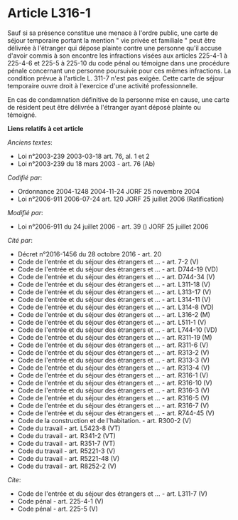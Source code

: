 # Article L316-1

Sauf si sa présence constitue une menace à l'ordre public, une carte de séjour temporaire portant la mention " vie privée et
familiale " peut être délivrée à l'étranger qui dépose plainte contre une personne qu'il accuse d'avoir commis à son encontre
les infractions visées aux articles 225-4-1 à 225-4-6 et 225-5 à 225-10 du code pénal ou témoigne dans une procédure pénale
concernant une personne poursuivie pour ces mêmes infractions. La condition prévue à l'article L. 311-7 n'est pas exigée.
Cette carte de séjour temporaire ouvre droit à l'exercice d'une activité professionnelle. 

En cas de condamnation définitive de la personne mise en cause, une carte de résident peut être délivrée à l'étranger ayant
déposé plainte ou témoigné.

**Liens relatifs à cet article**

_Anciens textes_:

  - Loi n°2003-239 2003-03-18 art. 76, al. 1 et 2
  - Loi n°2003-239 du 18 mars 2003 - art. 76 (Ab)

_Codifié par_:

  - Ordonnance 2004-1248 2004-11-24 JORF 25 novembre 2004
  - Loi n°2006-911 2006-07-24 art. 120 JORF 25 juillet 2006 (Ratification)

_Modifié par_:

  - Loi n°2006-911 du 24 juillet 2006 - art. 39 () JORF 25 juillet 2006

_Cité par_:

  - Décret n°2016-1456 du 28 octobre 2016 - art. 20
  - Code de l'entrée et du séjour des étrangers et ... - art. 7-2 (V)
  - Code de l'entrée et du séjour des étrangers et ... - art. D744-19 (VD)
  - Code de l'entrée et du séjour des étrangers et ... - art. D744-34 (V)
  - Code de l'entrée et du séjour des étrangers et ... - art. L311-18 (V)
  - Code de l'entrée et du séjour des étrangers et ... - art. L313-17 (V)
  - Code de l'entrée et du séjour des étrangers et ... - art. L314-11 (V)
  - Code de l'entrée et du séjour des étrangers et ... - art. L314-8 (VD)
  - Code de l'entrée et du séjour des étrangers et ... - art. L316-2 (M)
  - Code de l'entrée et du séjour des étrangers et ... - art. L511-1 (V)
  - Code de l'entrée et du séjour des étrangers et ... - art. L744-10 (VD)
  - Code de l'entrée et du séjour des étrangers et ... - art. R311-19 (M)
  - Code de l'entrée et du séjour des étrangers et ... - art. R311-6 (V)
  - Code de l'entrée et du séjour des étrangers et ... - art. R313-2 (V)
  - Code de l'entrée et du séjour des étrangers et ... - art. R313-3 (V)
  - Code de l'entrée et du séjour des étrangers et ... - art. R313-4 (V)
  - Code de l'entrée et du séjour des étrangers et ... - art. R316-1 (V)
  - Code de l'entrée et du séjour des étrangers et ... - art. R316-10 (V)
  - Code de l'entrée et du séjour des étrangers et ... - art. R316-3 (V)
  - Code de l'entrée et du séjour des étrangers et ... - art. R316-5 (V)
  - Code de l'entrée et du séjour des étrangers et ... - art. R316-7 (V)
  - Code de l'entrée et du séjour des étrangers et ... - art. R744-45 (V)
  - Code de la construction et de l'habitation. - art. R300-2 (V)
  - Code du travail - art. L5423-8 (VT)
  - Code du travail - art. R341-2 (VT)
  - Code du travail - art. R351-7 (VT)
  - Code du travail - art. R5221-3 (V)
  - Code du travail - art. R5221-48 (V)
  - Code du travail - art. R8252-2 (V)

_Cite_:

  - Code de l'entrée et du séjour des étrangers et ... - art. L311-7 (V)
  - Code pénal - art. 225-4-1 (V)
  - Code pénal - art. 225-5 (V)

